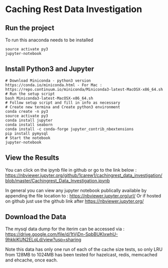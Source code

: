 # Caching Rest Data Investigation

## Run the project
To run this anaconda needs to be installed 

```
source activate py3
jupyter-notebook
```


## Install Python3 and Jupyter
```
# Download Miniconda - python3 version
https://conda.io/miniconda.html - For Mac : https://repo.continuum.io/miniconda/Miniconda3-latest-MacOSX-x86_64.sh
# Run the setup script
bash Miniconda3-latest-MacOSX-x86_64.sh
# Follow setup script and fill in info as necessary
# Create new termina and Create python3 environment
conda create -n py3
source activate py3
conda install jupyter
conda install seaborn
conda install -c conda-forge jupyter_contrib_nbextensions
pip install pymysql
# Start the notebook
jupyter-notebook
```

## View the Results
You can click on the ipynb file in github or go to the link below :
https://nbviewer.jupyter.org/github/1carew1/cachingrest_data_investigation/blob/master/Cachingrest_Data_Investigation.ipynb

In general you can view any jupyter notebook publically available by appending the file location to : https://nbviewer.jupyter.org/url/
Or if hosted on github just use the github link after https://nbviewer.jupyter.org/

## Download the Data
The mysql data dump for the iterim can be accessed via : https://drive.google.com/file/d/1tVjDn-SpbBUKIxwhU-9hkkiKUN2ELqLd/view?usp=sharing

Note this data has only one run of each of the cache size tests, so only LRU from 128MB to 1024MB has been tested for hazelcast, redis, memcached and ehcache, once each.
